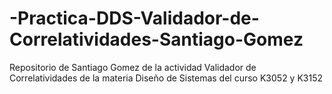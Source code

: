 # -Practica-DDS-Validador-de-Correlatividades-Santiago-Gomez
Repositorio de Santiago Gomez de la actividad Validador de Correlatividades de la materia Diseño de Sistemas del curso K3052 y K3152
